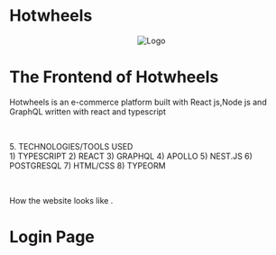 # Hotwheels

<p align="center" class="h-40 w-40">
  <img src="https://github.com/rajatvohra/Hotwheels-frontend/blob/master/src/images/logo.svg" alt="Logo"/>
</p>

<h1>The Frontend of Hotwheels</h1>
<p>Hotwheels is an e-commerce platform built with React js,Node js and GraphQL written with react and typescript </p>
<br>
<p>
5.	TECHNOLOGIES/TOOLS USED
<br>
1) TYPESCRIPT
2) REACT
3) GRAPHQL
4) APOLLO
5) NEST.JS
6) POSTGRESQL
7) HTML/CSS
8) TYPEORM

</p>
<br>
<p>How the website looks like .
<h1>Login Page</h1>
</p>
